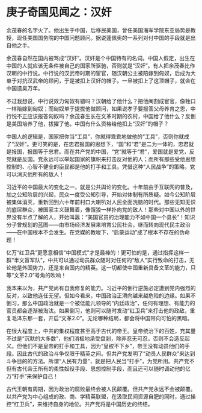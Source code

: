 
# 庚子奇国见闻之：汉奸

余茂春的名字火了。他出生于中国，后移民美国，曾任美国海军学院东亚局势是教授，现任美国国务院的中国问题顾问。据说蓬佩奥的一系列对付中国的手段就是出自他之手。

余茂春自然在国内被骂成“汉奸”。汉奸是个中国特有的名词。中国人假定，出生在中国的人就应该无条件被自己的国家所驱驰，否则就是“汉奸”。有人把余茂春比作汉朝的中行说。中行说的汉武帝时期的宦官，随汉朝公主被陪嫁到匈奴，后成为大单于对抗汉武帝的顾问，于是被扣上汉奸的帽子。一旦被扣上了这顶帽子，就会在中国遗臭万年。

不过我想说，中行说效力匈奴有错吗？汉朝给了他什么？把他阉割成宦官，像牲口一样陪嫁到匈奴；而匈奴单于提拔他做顾问，如果说孝子要报答父母养育之恩，中行悦不正应该报答匈奴吗？余茂春生长在文革时期的农村，中国给了他什么？反倒是美国培养了他，拔擢了他。中国有什么资格给他扣上“汉奸”的帽子？

中国人的逻辑是，国家把你当“工具”，你就得乖乖地做他的“工具”，否则你就成了“汉奸”。更可笑的是，在忠君报国的思想下，“国”和“君”是二为一体的，忠君就是报国，报国等于忠君。而在共产党的中国，“党”就等于“君”，爱国就是爱党，反党就是反国。党永远可以举起国家的旗帜来打击反对他的人；而所有那些受他思想控制的、心智不健全的臣民都是他的打手和工具。凭借这种“人民战争”的策略，党可以消灭他所有的敌人！

习近平的中国最大的变化之一，就是公共舆论的变化。十年前由于互联网的普及，加之公知阶层的兴起，民众一度受公知引导，开始对体制有所质疑。如今公知阶层被集体消灭，重新回到六十年前村口大喇叭对人民全面洗脑的时代。那些无知无识的底层群众，被国家主义鼓舞着，像饿狼一样扑向党的敌人！那些对中国以外的世界没有半点了解的人，开始叫嚣：“美国官员的治理能力不如中国一个县长”！知识分子曾规划的蓝图——由市场经济发展来培育公民社会，继而转向现代民主政治——在中国根本不会发生。在党媒的教唆下，“启蒙运动”成了根本不存在的伪命题！

亿万“红卫兵”更愿意相信“中国模式”才是最棒的！更可怕的是，通过指挥这样一群“半文盲军队”，中共可以通过动员群众随时对任何的“敌人”实行致命的打击，无论他是外国势力，还是来自国内的精英。这一切都使中国重新具备文革的能力，只等“文革2.0”号角的吹响！

我本来以为，共产党尚有自我修复的能力。习近平的倒行逆施必定遭到党内强烈的反对，以致他连任无望。但如今看来，中国政治正滑向越来越危险的边缘。如果不倒习，那么中国政治就是一个被低能儿领导的“内廷政治”，任何有理想、有能力的官员都会逐渐被淘汰。如果倒习，他则可以随时发动“红卫兵”来打击他的政敌，重复毛泽东那一套，开启“文革2.0”。无论哪种结局，都会将中国带向可怕的黑暗。

在很大程度上，中共的集权程度甚至高于古代的帝王。皇帝统治下的百姓，充其量不过是“沉默的大多数”，他们消极地承受盘剥，除非忍无可忍，否则不会造反起义。但他们不是皇帝的打手和工具，因为“皇权不下乡”，帝王没有动员他们的手段。因此古代的政治斗争仅限于精英之间。但共产党发明了“动员人民群众”来达到斗争目的的方法。所谓“人民有力量”，就是把人民当“打手”，为党所用。共产党不但有古代帝王所有的柔性奴役手段、思想控制手段，而且还可以随时调动他的亿万“打手”来保护自己！

古代王朝有周期，因为政治的腐败最终会被人民颠覆。但共产党永远不会被颠覆。以共产党为中心组成的政、商、学精英联盟，在汲取民间资源自肥的同时，通过操控“红卫兵”，来维持自身的地位。共产党将是中国历史的终结。
